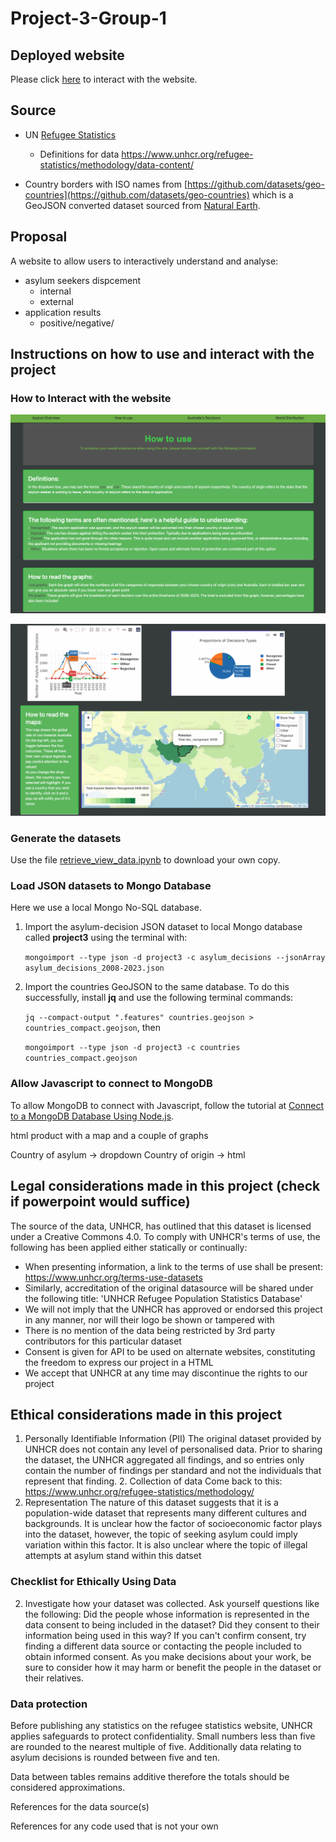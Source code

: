 # Project-3-Group-1

## Deployed website
Please click [here](https://wrube.github.io/Project-3-Group-1/) to interact with the website.

## Source
- UN [Refugee Statistics](https://api.unhcr.org/docs/refugee-statistics.html#api-Default-countries)

  - Definitions for data
https://www.unhcr.org/refugee-statistics/methodology/data-content/

- Country borders with ISO names from [https://github.com/datasets/geo-countries](https://github.com/datasets/geo-countries) which is a GeoJSON converted dataset sourced from [Natural Earth](https://www.naturalearthdata.com/).

## Proposal

A website to allow users to interactively understand and analyse:
- asylum seekers dispcement
  -  internal
  -  external 
- application results
  - positive/negative/   
 

## Instructions on how to use and interact with the project

### How to Interact with the website

![How to part 1](./static/images/How2_1.png)

![How to part 1](./static/images/How2_2.png)

### Generate the datasets

Use the file [retrieve_view_data.ipynb](retrieve_view_data.ipynb) to download your own copy.

### Load JSON datasets to Mongo Database
Here we use a local Mongo No-SQL database.

1. Import the asylum-decision JSON dataset to local Mongo database called **project3** using the terminal with:
   
   `mongoimport --type json -d project3 -c asylum_decisions --jsonArray asylum_decisions_2008-2023.json`

2. Import the countries GeoJSON to the same database. To do this successfully, install **jq** and use the following terminal commands:

   `jq --compact-output ".features" countries.geojson > countries_compact.geojson`, then

   `mongoimport --type json -d project3 -c countries countries_compact.geojson`

### Allow Javascript to connect to MongoDB

To allow MongoDB to connect with Javascript, follow the tutorial at [Connect to a MongoDB Database Using Node.js](https://www.mongodb.com/developer/languages/javascript/node-connect-mongodb/).

html product with a map and a couple of graphs

Country of asylum -> dropdown
Country of origin -> html

## Legal considerations made in this project (check if powerpoint would suffice)
The source of the data, UNHCR, has outlined that this dataset is licensed under a Creative Commons 4.0. To comply with UNHCR's terms of use, the following has been applied either statically or continually:
- When presenting information, a link to the terms of use shall be present: <https://www.unhcr.org/terms-use-datasets>
- Similarly, accreditation of the original datasource will be shared under the following title: 'UNHCR Refugee Population Statistics Database'
- We will not imply that the UNHCR has approved or endorsed this project in any manner, nor will their logo be shown or tampered with
- There is no mention of the data being restricted by 3rd party contributors for this particular dataset
- Consent is given for API to be used on alternate websites, constituting the freedom to express our project in a HTML
- We accept that UNHCR at any time may discontinue the rights to our project

## Ethical considerations made in this project
1. Personally Identifiable Information (PII)
The original dataset provided by UNHCR does not contain any level of personalised data. Prior to sharing the dataset, the UNHCR aggregated all findings, and so entries only contain the number of findings per standard and not the individuals that represent that finding.
    2. Collection of data
    Come back to this: <https://www.unhcr.org/refugee-statistics/methodology/>
3. Representation
The nature of this dataset suggests that it is a population-wide dataset that represents many different cultures and backgrounds. It is unclear how the factor of socioeconomic factor plays into the dataset, however, the topic of seeking asylum could imply variation within this factor. It is also unclear where the topic of illegal attempts at asylum stand within this datset

### Checklist for Ethically Using Data
2. Investigate how your dataset was collected. Ask yourself questions like the following: Did the people
whose information is represented in the data consent to being included in the dataset? Did they consent
to their information being used in this way? If you can't confirm consent, try finding a different data
source or contacting the people included to obtain informed consent. As you make decisions about your
work, be sure to consider how it may harm or benefit the people in the dataset or their relatives.


### Data protection

Before publishing any statistics on the refugee statistics website, UNHCR applies safeguards to protect confidentiality. Small numbers less than five are rounded to the nearest multiple of five. Additionally data relating to asylum decisions is rounded between five and ten.

Data between tables remains additive therefore the totals should be considered approximations.

References for the data source(s)

References for any code used that is not your own

